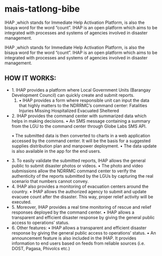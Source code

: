 # mais-tatlong-bibe
IHAP ,which stands for Immediate Help Activation Platform, is also the bisaya word for the word “count”.  IHAP is an open platform which aims to be integrated with processes and systems of agencies involved in disaster management. 



IHAP ,which stands for Immediate Help Activation Platform, is also the bisaya word for the word “count”. 
IHAP is an open platform which aims to be integrated with processes and systems of agencies involved in disaster management. 

<h2>HOW IT WORKS:</h2>
<ul>
<li> 1. IHAP provides a platform where Local Government Units (Barangay Development Council) can quickly create and submit reports.
<ol>
<li>
•	IHAP provides a form where responsible unit can input the data that highly matters to the NDRRMC’s command center:
	Fatalities
	Injuries
	Missing
	Hospitalized
	Evacuated
	Sheltered</li></ol> </li>
<li> 2. IHAP provides the command center with summarized data which helps in making decisions.  
•	An SMS message containing a summary from the LGU to the command center through Globe Labs SMS API. 

•	The submitted data is then converted to charts in a web application accessed by the command center. It will be the basis for a suggested supplies distribution plan and manpower deployment.
•	The data update is also available in the app for the end users.</li>
<li>3. To easily validate the submitted reports, IHAP allows the general public to submit disaster photos or videos.
•	The photo and video submissions allow the NDRRMC command center to verify the authenticity of the reports submitted by the LGUs by capturing the real scenario that numbers cannot convey.</li>
<li>4. IHAP also provides a monitoring of evacuation centers around the country.
•	IHAP allows the authorized agency to submit and update evacuee count after the disaster. This way, proper relief activity will be executed. </li>
<li>5. Moreover, IHAP provides a real time monitoring of rescue and relief responses deployed by the command center. 
•	IHAP allows a transparent and efficient disaster response by giving the general public access to operations’ status.</li>
<li>6. Other features:
•	IHAP allows a transparent and efficient disaster response by giving the general public access to operations’ status.
•	An announcement feature is also included in the IHAP. It provides information to end users based on feeds from reliable sources (i.e. DOST, Pagasa, Phivolcs etc.)</li>







	


	


